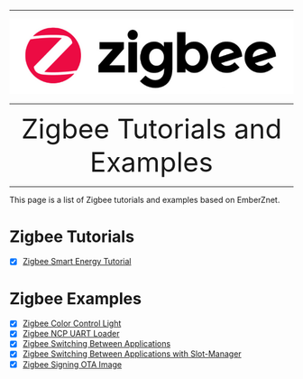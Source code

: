 ********
![zigbee](files/zigbee.png)
********

<div align="center">
    <font size=72>Zigbee Tutorials and Examples</font>
</div>

********  

This page is a list of Zigbee tutorials and examples based on EmberZnet.  

# Zigbee Tutorials
- [x] [Zigbee Smart Energy Tutorial](Zigbee-Smart-Energy-Tutorial)


# Zigbee Examples
- [x] [Zigbee Color Control Light](Zigbee-Color-Control-Light-On-TBS2)
- [x] [Zigbee NCP UART Loader](Zigbee-NCP-UART-Loader)
- [x] [Zigbee Switching Between Applications](Zigbee-Switching-Between-Applications)
- [x] [Zigbee Switching Between Applications with Slot-Manager](Zigbee-Switching-Between-Applications-Using-Slot-Manager)
- [x] [Zigbee Signing OTA Image](Zigbee-Signing-OTA-Image)